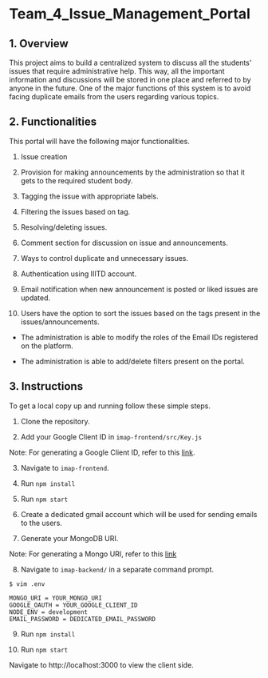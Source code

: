 # Team_4_Issue_Management_Portal

## 1. Overview

This project aims to build a centralized system to discuss all the students' issues that require administrative help. This way, all the important information and discussions will be stored in one place and referred to by anyone in the future. One of the major functions of this system is to avoid facing duplicate emails from the users regarding various topics.

## 2. Functionalities

This portal will have the following major functionalities.

1.  Issue creation

2.  Provision for making announcements by the administration so that it gets to the required student body.

3.  Tagging the issue with appropriate labels.

4.  Filtering the issues based on tag.

5.  Resolving/deleting issues.

6.  Comment section for discussion on issue and announcements.

7.  Ways to control duplicate and unnecessary issues.

8.  Authentication using IIITD account.

9.  Email notification when new announcement is posted or liked issues are updated.

10. Users have the option to sort the issues based on the tags present in the issues/announcements.

* The administration is able to modify the roles of the Email IDs registered on the platform.

* The administration is able to add/delete filters present on the portal.




## 3. Instructions

To get a local copy up and running follow these simple steps.

1. Clone the repository.

2. Add your Google Client ID in `imap-frontend/src/Key.js`

Note: For generating a Google Client ID, refer to this [link](https://developers.google.com/adwords/api/docs/guides/authentication).

3. Navigate to `imap-frontend`.

4. Run `npm install`

5. Run `npm start`

6. Create a dedicated gmail account which will be used for sending emails to the users.

7. Generate your MongoDB URI.

Note: For generating a Mongo URI, refer to this [link](https://docs.mongodb.com/guides/server/drivers/)

8. Navigate to `imap-backend/` in a separate command prompt.

```
$ vim .env
```

```
MONGO_URI = YOUR_MONGO_URI
GOOGLE_OAUTH = YOUR_GOOGLE_CLIENT_ID
NODE_ENV = development
EMAIL_PASSWORD = DEDICATED_EMAIL_PASSWORD
```

9. Run `npm install`

10. Run `npm start`

Navigate to http://localhost:3000 to view the client side.
